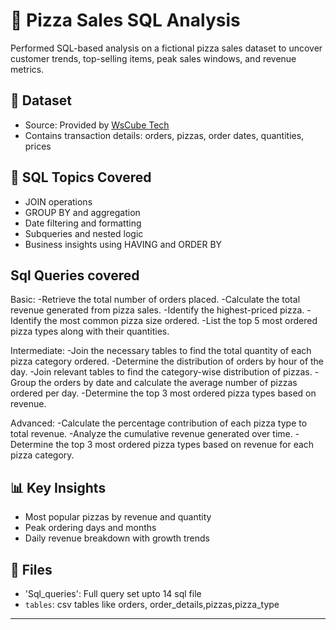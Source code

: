 # 🍕 Pizza Sales SQL Analysis

Performed SQL-based analysis on a fictional pizza sales dataset to uncover customer trends, top-selling items, peak sales windows, and revenue metrics.

## 📄 Dataset
- Source: Provided by [WsCube Tech](https://www.youtube.com/watch?v=zZpMvAedh_E)
- Contains transaction details: orders, pizzas, order dates, quantities, prices

## 🔧 SQL Topics Covered
- JOIN operations
- GROUP BY and aggregation
- Date filtering and formatting
- Subqueries and nested logic
- Business insights using HAVING and ORDER BY

## Sql Queries covered
Basic:
-Retrieve the total number of orders placed.
-Calculate the total revenue generated from pizza sales.
-Identify the highest-priced pizza.
-Identify the most common pizza size ordered.
-List the top 5 most ordered pizza types along with their quantities.


Intermediate:
-Join the necessary tables to find the total quantity of each pizza category ordered.
-Determine the distribution of orders by hour of the day.
-Join relevant tables to find the category-wise distribution of pizzas.
-Group the orders by date and calculate the average number of pizzas ordered per day.
-Determine the top 3 most ordered pizza types based on revenue.

Advanced:
-Calculate the percentage contribution of each pizza type to total revenue.
-Analyze the cumulative revenue generated over time.
-Determine the top 3 most ordered pizza types based on revenue for each pizza category.

## 📊 Key Insights
- Most popular pizzas by revenue and quantity
- Peak ordering days and months
- Daily revenue breakdown with growth trends

## 📂 Files
- 'Sql_queries': Full query set upto 14 sql file
- `tables`: csv tables like orders, order_details,pizzas,pizza_type


---
